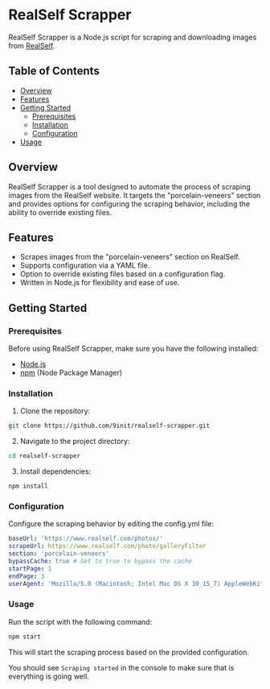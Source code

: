 # RealSelf Scrapper

RealSelf Scrapper is a Node.js script for scraping and downloading images from [RealSelf](https://www.realself.com).

## Table of Contents

- [Overview](#overview)
- [Features](#features)
- [Getting Started](#getting-started)
  - [Prerequisites](#prerequisites)
  - [Installation](#installation)
  - [Configuration](#configuration)
- [Usage](#usage)

## Overview

RealSelf Scrapper is a tool designed to automate the process of scraping images from the RealSelf website. It targets the "porcelain-veneers" section and provides options for configuring the scraping behavior, including the ability to override existing files.

## Features

- Scrapes images from the "porcelain-veneers" section on RealSelf.
- Supports configuration via a YAML file.
- Option to override existing files based on a configuration flag.
- Written in Node.js for flexibility and ease of use.

## Getting Started

### Prerequisites

Before using RealSelf Scrapper, make sure you have the following installed:

- [Node.js](https://nodejs.org/)
- [npm](https://www.npmjs.com/) (Node Package Manager)

### Installation

1. Clone the repository:
```bash
git clone https://github.com/9init/realself-scrapper.git
```
2. Navigate to the project directory:
```bash
cd realself-scrapper
```
3. Install dependencies:
```
npm install
```

### Configuration
Configure the scraping behavior by editing the config.yml file:

```yaml
baseUrl: 'https://www.realself.com/photos/'
scrapeUrl: https://www.realself.com/photo/galleryFilter
section: 'porcelain-veneers'
bypassCache: true # Set to true to bypass the cache
startPage: 1
endPage: 3
userAgent: 'Mozilla/5.0 (Macintosh; Intel Mac OS X 10_15_7) AppleWebKit/537.36 (KHTML, like Gecko) Chrome/122.0.0.0 Safari/537.36'
```

### Usage
Run the script with the following command:
```bash
npm start
```

This will start the scraping process based on the provided configuration.

You should see `Scraping started` in the console to make sure that is everything is going well.


